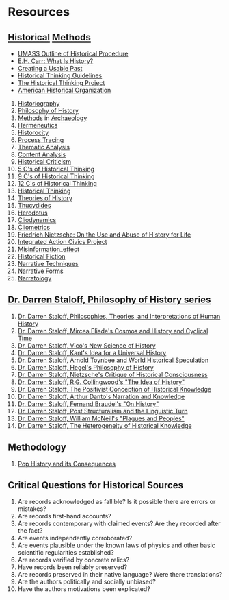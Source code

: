 # Resources

## [Historical](https://en.wikipedia.org/wiki/Category:History) [Methods](https://en.wikipedia.org/wiki/Historical_method)

- [UMASS Outline of Historical Procedure](https://www.umass.edu/wsp/method/history/outline/)
- [E.H. Carr: What Is History?](https://en.wikipedia.org/wiki/What_Is_History%3F)
- [Creating a Usable Past](https://www.degruyter.com/document/doi/10.12987/9780300252316-015/html?lang=en)
- [Historical Thinking Guidelines](https://iacp.berkeley.edu/historical-analysis/historical-thinking)
- [The Historical Thinking Project](https://historicalthinking.ca/)
- [American Historical Organization](https://www.historians.org/)

1. [Historiography](https://en.wikipedia.org/wiki/Category:Historiography)
2. [Philosophy of History](https://en.wikipedia.org/wiki/Category:Philosophy_of_history)
3. [Methods](https://en.wikipedia.org/wiki/Category:Methods_in_archaeology) in [Archaeology](https://en.wikipedia.org/wiki/Archaeology)
4. [Hermeneutics](https://en.wikipedia.org/wiki/Category:Hermeneutics)
5. [Historocity](https://en.wikipedia.org/wiki/Historicity)
6. [Process Tracing](https://en.wikipedia.org/wiki/Process_tracing)
7. [Thematic Analysis](https://en.wikipedia.org/wiki/Thematic_analysis)
8. [Content Analysis](https://en.wikipedia.org/wiki/Content_analysis)
9. [Historical Criticism](https://en.wikipedia.org/wiki/Historical_criticism)
10. [5 C's of Historical Thinking](https://www.historians.org/publications-and-directories/perspectives-on-history/january-2007/what-does-it-mean-to-think-historically)
11. [9 C's of Historical Thinking](https://thinkingthroughhistory.wordpress.com/2013/05/03/the-nine-cs-of-historical-thinking/)
12. [12 C's of Historical Thinking](https://thinkingthroughhistory.wordpress.com/2016/06/10/historical-thinking-as-12-cs/)
13. [Historical Thinking](https://en.wikipedia.org/wiki/Historical_thinking)
14. [Theories of History](https://en.wikipedia.org/wiki/Category:Theories_of_history)
15. [Thucydides](https://en.wikipedia.org/wiki/Thucydides)
16. [Herodotus](https://en.wikipedia.org/wiki/Herodotus)
17. [Cliodynamics](https://en.wikipedia.org/wiki/Cliodynamics)
18. [Cliometrics](https://en.wikipedia.org/wiki/Cliometrics)
19. [Friedrich Nietzsche: On the Use and Abuse of History for Life](https://la.utexas.edu/users/hcleaver/330T/350kPEENietzscheAbuseTableAll.pdf)
20. [Integrated Action Civics Project](https://iacp.berkeley.edu/)
21. [Misinformation_effect](https://en.wikipedia.org/wiki/Misinformation_effect)
22. [Historical Fiction](https://en.wikipedia.org/wiki/Category:Historical_fiction)
23. [Narrative Techniques](https://en.wikipedia.org/wiki/Category:Narrative_techniques)
24. [Narrative Forms](https://en.wikipedia.org/wiki/Category:Narrative_forms)
25. [Narratology](https://en.wikipedia.org/wiki/Category:Narratology)

## [Dr. Darren Staloff, Philosophy of History series](https://www.youtube.com/playlist?list=PLMT3Fi0FoRfq7Jf-guDbz5x-rHCcXVjZ7)

1. [Dr. Darren Staloff, Philosophies, Theories, and Interpretations of Human History](https://www.youtube.com/watch?v=pIeOVuoANr4)
2. [Dr. Darren Staloff, Mircea Eliade's Cosmos and History and Cyclical Time](https://www.youtube.com/watch?v=hTMboybiiHg)
3. [Dr. Darren Staloff, Vico's New Science of History](https://www.youtube.com/watch?v=9wjadICSX7Q)
4. [Dr. Darren Staloff, Kant's Idea for a Universal History](https://www.youtube.com/watch?v=oLQDUUDzS30)
5. [Dr. Darren Staloff, Arnold Toynbee and World Historical Speculation](https://www.youtube.com/watch?v=aC8ocQNlk6E)
6. [Dr. Darren Staloff, Hegel's Philosophy of History](https://www.youtube.com/watch?v=AujF0bbiP_8)
7. [Dr. Darren Staloff, Nietzsche's Critique of Historical Consciousness](https://www.youtube.com/watch?v=SCx2xgwUJ9s)
8. [Dr. Darren Staloff, R.G. Collingwood's "The Idea of History"](https://www.youtube.com/watch?v=PvoRLAHfGrQ)
9. [Dr. Darren Staloff, The Positivist Conception of Historical Knowledge](https://www.youtube.com/watch?v=4XMt-wFGGao)
10. [Dr. Darren Staloff, Arthur Danto's Narration and Knowledge](https://www.youtube.com/watch?v=YS9oJ8jy9oE)
11. [Dr. Darren Staloff, Fernand Braudel's "On History"](https://www.youtube.com/watch?v=NEKDsDg--yo)
12. [Dr. Darren Staloff, Post Structuralism and the Linguistic Turn](https://www.youtube.com/watch?v=LUS3Cwlel04)
13. [Dr. Darren Staloff, William McNeill's "Plagues and Peoples"](https://www.youtube.com/watch?v=XlD3gc1wEs4)
14. [Dr. Darren Staloff, The Heterogeneity of Historical Knowledge](https://www.youtube.com/watch?v=wimNy09cS9U)

## Methodology

1. [Pop History and its Consequences](https://youtu.be/MECWMGLGU5c?si=7rV-Cw2bdakx1wxi)

## Critical Questions for Historical Sources

1. Are records acknowledged as fallible? Is it possible there are errors or mistakes?
2. Are records first-hand accounts?
3. Are records contemporary with claimed events? Are they recorded after the fact?
4. Are events independently corroborated?
5. Are events plausible under the known laws of physics and other basic scientific regularities established?
6. Are records verified by concrete relics?
7. Have records been reliably preserved?
8. Are records preserved in their native language? Were there translations?
9. Are the authors politically and socially unbiased?
10. Have the authors motivations been explicated?